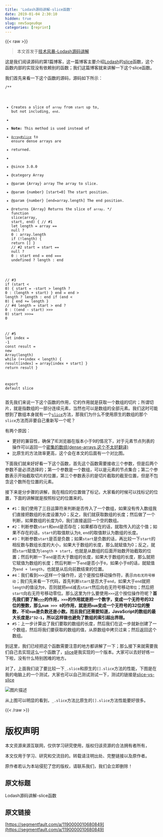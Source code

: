 ```yaml
---
title: 'Lodash源码讲解-slice函数' 
date: 2019-01-04 2:30:10
hidden: true
slug: nmv5aqeu0qe
categories: [reprint]
---
```


{{< raw >}}

                    
<blockquote><p>本文首发于<a href="https://dreamapple.me/2017/08/13/lodash%E6%BA%90%E7%A0%81%E8%AE%B2%E8%A7%A3-1/" rel="nofollow noreferrer" target="_blank">技术风暴-Lodash源码讲解</a></p></blockquote>
<p>这是我们阅读源码的第1篇博客，这一篇博客主要介绍<a href="https://lodash.com/" rel="nofollow noreferrer" target="_blank">Lodash</a>的<a href="https://github.com/lodash/lodash/blob/master/slice.js" rel="nofollow noreferrer" target="_blank">slice</a>函数，这个函数内部的实现没有依赖别的函数；我们这篇博客就来讲解一下这个slice函数。</p>
<p>我们首先来看一下这个函数的源码，源码如下所示：</p>
<div class="widget-codetool" style="display:none;">
      <div class="widget-codetool--inner">
      <span class="selectCode code-tool" data-toggle="tooltip" data-placement="top" title="" data-original-title="全选"></span>
      <span type="button" class="copyCode code-tool" data-toggle="tooltip" data-placement="top" data-clipboard-text="/**
 * Creates a slice of `array` from `start` up to, but not including, `end`.
 *
 * **Note:** This method is used instead of
 * [`Array#slice`](https://mdn.io/Array/slice) to ensure dense arrays are
 * returned.
 *
 * @since 3.0.0
 * @category Array
 * @param {Array} array The array to slice.
 * @param {number} [start=0] The start position.
 * @param {number} [end=array.length] The end position.
 * @returns {Array} Returns the slice of `array`.
 */
function slice(array, start, end) {
  // #1  
  let length = array == null ? 0 : array.length
  if (!length) {
    return []
  }
  // #2
  start = start == null ? 0 : start
  end = end === undefined ? length : end
    
  // #3  
  if (start < 0) {
    start = -start > length ? 0 : (length + start)
  }
  end = end > length ? length : end
  if (end < 0) {
    end += length
  }
  // #4
  length = start > end ? 0 : ((end - start) >>> 0)
  start >>>= 0

  // #5 
  let index = -1
  const result = new Array(length)
  while (++index < length) {
    result[index] = array[index + start]
  }
  return result
}

export default slice" title="" data-original-title="复制"></span>
      <span type="button" class="saveToNote code-tool" data-toggle="tooltip" data-placement="top" title="" data-original-title="放进笔记"></span>
      </div>
      </div><pre class="javascript hljs"><code class="javascript"><span class="hljs-comment">/**
 * Creates a slice of `array` from `start` up to, but not including, `end`.
 *
 * **Note:** This method is used instead of
 * [`Array#slice`](https://mdn.io/Array/slice) to ensure dense arrays are
 * returned.
 *
 * @since 3.0.0
 * @category Array
 * @param {Array} array The array to slice.
 * @param {number} [start=0] The start position.
 * @param {number} [end=array.length] The end position.
 * @returns {Array} Returns the slice of `array`.
 */</span>
<span class="hljs-function"><span class="hljs-keyword">function</span> <span class="hljs-title">slice</span>(<span class="hljs-params">array, start, end</span>) </span>{
  <span class="hljs-comment">// #1  </span>
  <span class="hljs-keyword">let</span> length = array == <span class="hljs-literal">null</span> ? <span class="hljs-number">0</span> : array.length
  <span class="hljs-keyword">if</span> (!length) {
    <span class="hljs-keyword">return</span> []
  }
  <span class="hljs-comment">// #2</span>
  start = start == <span class="hljs-literal">null</span> ? <span class="hljs-number">0</span> : start
  end = end === <span class="hljs-literal">undefined</span> ? length : end
    
  <span class="hljs-comment">// #3  </span>
  <span class="hljs-keyword">if</span> (start &lt; <span class="hljs-number">0</span>) {
    start = -start &gt; length ? <span class="hljs-number">0</span> : (length + start)
  }
  end = end &gt; length ? length : end
  <span class="hljs-keyword">if</span> (end &lt; <span class="hljs-number">0</span>) {
    end += length
  }
  <span class="hljs-comment">// #4</span>
  length = start &gt; end ? <span class="hljs-number">0</span> : ((end - start) &gt;&gt;&gt; <span class="hljs-number">0</span>)
  start &gt;&gt;&gt;= <span class="hljs-number">0</span>

  <span class="hljs-comment">// #5 </span>
  <span class="hljs-keyword">let</span> index = <span class="hljs-number">-1</span>
  <span class="hljs-keyword">const</span> result = <span class="hljs-keyword">new</span> <span class="hljs-built_in">Array</span>(length)
  <span class="hljs-keyword">while</span> (++index &lt; length) {
    result[index] = array[index + start]
  }
  <span class="hljs-keyword">return</span> result
}

<span class="hljs-keyword">export</span> <span class="hljs-keyword">default</span> slice</code></pre>
<p>首先我们来说一下这个函数的作用，它的作用就是获取一个数组的切片；所谓切片，就是指数组的一部分连续元素，当然也可以是数组的全部元素。我们这时可能想到了数组本身就有一个<a href="https://mdn.io/Array/slice" rel="nofollow noreferrer" target="_blank"><code>slice</code></a>方法，那我们为什么不使用原生的数组的那个<code>slice</code>方法而非要自己重新写一个呢？</p>
<p>有两个原因：</p>
<ul>
<li>更好的兼容性，确保了IE浏览器在版本小于9的情况下，对于元素节点列表的操作可以返回一个<a href="http://2ality.com/2012/06/dense-arrays.html" rel="nofollow noreferrer" target="_blank">密集的数组(dense-arrays,这个不太好翻译)</a>
</li>
<li>比原生的方法效率更高，这个会在本文的后面有一个对比图。</li>
</ul>
<p>下面我们就来好好看一下这个函数，首先这个函数需要接收三个参数，但是后两个参数不是必须选择的；第一个参数是一个数组，可以是元素的节点集合；第二个参数表示开始截取切片的位置，第三个参数表示的是切片截取的截至位置，但是不包含这个数所在位置的元素。</p>
<p>接下来是分步骤的讲解，我在相应的位置做了标记，大家看的时候可以找标记的位置，下面的讲解就是按照标记的位置来的。</p>
<ul>
<li>
<code>#1</code>：我们使用了三目运算符来判断是否传入了一个数组，如果没有传入数组我们直接把数组的长度设置为0；反之，我们就获取数组的长度；然后做了一个判断，如果数组的长度为0，我们直接返回一个空的数组。</li>
<li>
<code>#2</code>：判断参数<code>start</code>和<code>end</code>是否存在；如果都存在的话，就取传入的这个值；如果不存在的话，<code>start</code>的取值默认为<code>0</code>, <code>end</code>的取值默认为数组的长度。</li>
<li>
<code>#3</code>：判断参数<code>start</code>是否是负数；如果<code>start</code>是负数的话，再比较一下<code>start</code>的相反数与数组长度的大小，如果大于数组的长度，那么就赋值为0；反之，就把<code>start</code>赋值为<code>length + start</code>，也就是从数组的后面开始数开始截取的位置；然后判断一下<code>end</code>是否大于数组的长度，如果大于数组的长度，那么就把它赋值为数组的长度；然后判断一下<code>end</code>是否小于<code>0</code>，如果小于<code>0</code>的话，就赋值为<code>end + length</code>，也就是从后向前数结束的位置。</li>
<li>
<code>#4</code>：我们看到<code>&gt;&gt;&gt;</code>这样一个操作符，这个是按位移动操作符，表示<code>向右无符号移动</code>；我们先来看一下代码，首先判断<code>start</code>是否大于<code>end</code>，如果大于<code>end</code>就把<code>length</code>的值设为<code>0</code>，否则就把<code>end</code>减去<code>start</code>然后向右无符号移动<code>零位</code>；然后把<code>start</code>向右无符号移动零位。那么这里为什么要使用<code>&gt;&gt;&gt;</code>这个按位操作符呢？<strong>首先我们要了解<a href="https://developer.mozilla.org/zh-CN/docs/Web/JavaScript/Reference/Operators/Bitwise_Operators" rel="nofollow noreferrer" target="_blank"><code>&gt;&gt;&gt;</code></a>的作用，<code>&gt;&gt;&gt;</code>的作用就是把一个数字，变成一个无符号的32位的整数，那么<code>num &gt;&gt;&gt; 0</code>的作用，就是把<code>num</code>变成一个无符号的32位的整数，不论<code>num</code>是负数还是小数。而且我们还需要知道，JavaScript的数组的最大长度是<code>2^32-1</code>，所以这样做也避免了数组的索引超出界限。</strong>
</li>
<li>
<code>#5</code>：上一步计算出了我们要取的数组的长度，然后我们在这一步就新创建了一个数组，然后将我们要获取的数组的值，从原数组中拷贝过来；然后返回这个数组。</li>
</ul>
<p>到这里，我们已经把这个函数需要注意的地方都讲解了一下；那么接下来就需要我们自己去实现这么一个函数了，<a href="https://runkit.com/dreamapplehappy/slice/2.0.0" rel="nofollow noreferrer" target="_blank">slice</a>是我实现的一个版本。大家可以去好好练一下啦，没有什么特别困难的地方。</p>
<p>对了，上面我们说了要比较一下<code>_.slice</code>和原生的<code>[].slice</code>方法的性能，下图是在我的电脑上的一个测试，大家也可以自己测试测试一下，测试的链接是<a href="https://jsperf.com/slice-vs-slice" rel="nofollow noreferrer" target="_blank">slice-vs-slice</a></p>
<p><span class="img-wrap"><img data-src="/img/bVSYJb?w=996&amp;h=455" src="https://static.alili.tech/img/bVSYJb?w=996&amp;h=455" alt="图片描述" title="图片描述" style="cursor: pointer; display: inline;"></span></p>
<p>从上图可以明显的看到，<code>_.slice</code>方法比原生的<code>[].slice</code>方法性能要好很多。</p>

                
{{< /raw >}}

# 版权声明
本文资源来源互联网，仅供学习研究使用，版权归该资源的合法拥有者所有，

本文仅用于学习、研究和交流目的。转载请注明出处、完整链接以及原作者。

原作者若认为本站侵犯了您的版权，请联系我们，我们会立即删除！

## 原文标题
Lodash源码讲解-slice函数

## 原文链接
[https://segmentfault.com/a/1190000010680849](https://segmentfault.com/a/1190000010680849)


